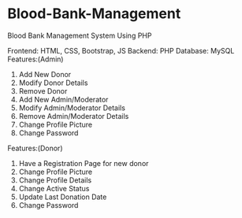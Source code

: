 # Blood-Bank-Management
Blood Bank Management System Using PHP


Frontend: HTML, CSS,  Bootstrap, JS
Backend: PHP
Database: MySQL
Features:(Admin)
1. Add New Donor
2. Modify Donor Details
3. Remove Donor
4. Add New Admin/Moderator
5. Modify Admin/Moderator Details
6. Remove Admin/Moderator Details
7. Change Profile Picture
8. Change Password


Features:(Donor)
1. Have a Registration Page for new donor
2. Change Profile Picture
3. Change Profile Details
4. Change Active Status
5. Update Last Donation Date
6. Change Password
